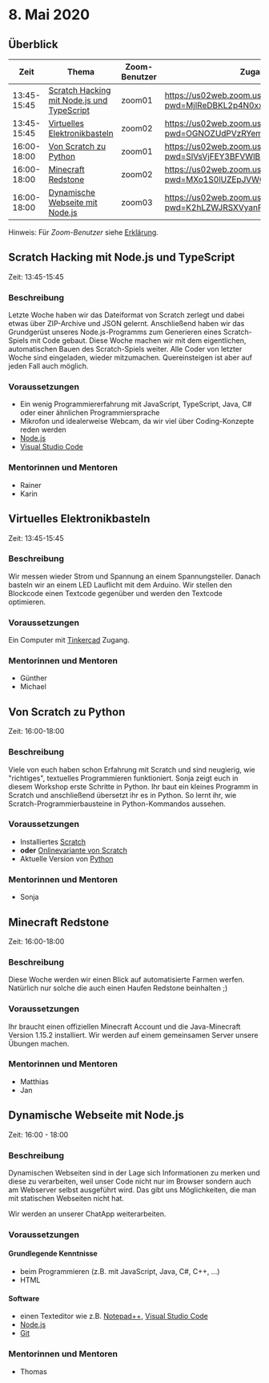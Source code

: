 # 8. Mai 2020


## Überblick

| Zeit        | Thema                                                                   | Zoom-Benutzer | Zugangslink                                       |
|-------------|-------------------------------------------------------------------------|---------------|---------------------------------------------------|
| 13:45-15:45 | [Scratch Hacking mit Node.js und TypeScript](#scratch-hacking-mit-nodejs-und-typescript) | zoom01 | https://us02web.zoom.us/j/84300080892?pwd=MjlReDBKL2p4N0xxNW9paERxSENSQT09 |
| 13:45-15:45 | [Virtuelles Elektronikbasteln](#virtuelles-elektronikbasteln)           | zoom02        | https://us02web.zoom.us/j/85413750768?pwd=OGNOZUdPVzRYemRmWEUwRURFNGYyQT09 |
| 16:00-18:00 | [Von Scratch zu Python](#von-scratch-zu-python)                         | zoom01        | https://us02web.zoom.us/j/82665569429?pwd=SlVsVjFEY3BFVWlBU1NpUEFzVHQwdz09 |
| 16:00-18:00 | [Minecraft Redstone](#minecraft-redstone)                               | zoom02        | https://us02web.zoom.us/j/85327277265?pwd=MXo1S0lUZEpJVW04T1hZbC9hT3Y4dz09 |
| 16:00-18:00 | [Dynamische Webseite mit Node.js](#dynamische-webseite-mit-nodejs)      | zoom03        | https://us02web.zoom.us/j/88940936374?pwd=K2hLZWJRSXVyanRSTmJPaVNXVDg2QT09 |

Hinweis: Für *Zoom-Benutzer* siehe [Erklärung](https://github.com/coderdojo-linz/coderdojo-online/blob/master/Zoom.md).


## Scratch Hacking mit Node.js und TypeScript

Zeit: 13:45-15:45

### Beschreibung

Letzte Woche haben wir das Dateiformat von Scratch zerlegt und dabei etwas über ZIP-Archive und JSON gelernt. Anschließend haben wir das Grundgerüst unseres Node.js-Programms zum Generieren eines Scratch-Spiels mit Code gebaut. Diese Woche machen wir mit dem eigentlichen, automatischen Bauen des Scratch-Spiels weiter. Alle Coder von letzter Woche sind eingeladen, wieder mitzumachen. Quereinsteigen ist aber auf jeden Fall auch möglich.

### Voraussetzungen

* Ein wenig Programmiererfahrung mit JavaScript, TypeScript, Java, C# oder einer ähnlichen Programmiersprache
* Mikrofon und idealerweise Webcam, da wir viel über Coding-Konzepte reden werden
* [Node.js](https://nodejs.org/)
* [Visual Studio Code](https://code.visualstudio.com/)

### Mentorinnen und Mentoren

* Rainer
* Karin


## Virtuelles Elektronikbasteln

Zeit: 13:45-15:45

### Beschreibung

Wir messen wieder Strom und Spannung an einem Spannungsteiler. Danach basteln wir an einem LED Lauflicht mit dem Arduino. Wir stellen den Blockcode einen Textcode gegenüber und werden den Textcode optimieren.

### Voraussetzungen

Ein Computer mit [Tinkercad](https://www.tinkercad.com) Zugang. 

### Mentorinnen und Mentoren

* Günther
* Michael
 

## Von Scratch zu Python

Zeit: 16:00-18:00

### Beschreibung

Viele von euch haben schon Erfahrung mit Scratch und sind neugierig, wie "richtiges", textuelles Programmieren funktioniert. Sonja zeigt euch in diesem Workshop erste Schritte in Python. Ihr baut ein kleines Programm in Scratch und anschließend übersetzt ihr es in Python. So lernt ihr, wie Scratch-Programmierbausteine in Python-Kommandos aussehen.

### Voraussetzungen

* Installiertes [Scratch](https://scratch.mit.edu/download)
* **oder** [Onlinevariante von Scratch](https://scratch.mit.edu/)
* Aktuelle Version von [Python](https://www.python.org/downloads/)

### Mentorinnen und Mentoren

* Sonja


## Minecraft Redstone

Zeit: 16:00-18:00

### Beschreibung

Diese Woche werden wir einen Blick auf automatisierte Farmen werfen. Natürlich nur solche die auch einen Haufen Redstone beinhalten ;)

### Voraussetzungen

Ihr braucht einen offiziellen Minecraft Account und die Java-Minecraft Version 1.15.2 installiert. Wir werden auf einem gemeinsamen Server unsere Übungen machen.

### Mentorinnen und Mentoren

* Matthias
* Jan


## Dynamische Webseite mit Node.js

Zeit: 16:00 - 18:00

### Beschreibung

Dynamischen Webseiten sind in der Lage sich Informationen zu merken und diese zu verarbeiten, weil unser Code nicht nur im Browser sondern auch am Webserver selbst ausgeführt wird. Das gibt uns Möglichkeiten, die man mit statischen Webseiten nicht hat.

Wir werden an unserer ChatApp weiterarbeiten.

### Voraussetzungen

#### Grundlegende Kenntnisse

* beim Programmieren (z.B. mit JavaScript, Java, C#, C++, ...)
* HTML

#### Software

* einen Texteditor wie z.B. [Notepad++](https://notepad-plus-plus.org), [Visual Studio Code](https://code.visualstudio.com)
* [Node.js](https://nodejs.org/en/download/)
* [Git](https://git-scm.com/download/win)

### Mentorinnen und Mentoren

* Thomas
